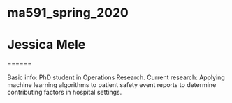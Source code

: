 # ma591_spring_2020
# Jessica Mele
======

Basic info: PhD student in Operations Research. 
Current research: Applying
machine learning algorithms to patient safety event reports to determine contributing factors in hospital settings.
